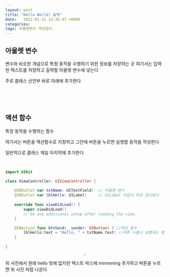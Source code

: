 ```yaml
---
layout: post
title: "Hello World! 출력"
date:   2022-01-21 14:35:47 +0900
categories:
tags: 아울렛변수 액션함수
---
```


## **아울렛 변수**

변수와 비슷한 개념으로 특정 동작을 수행하기 위한 정보를 저장하는 곳 여기서는 입력한 텍스트를 저장하고 출력할 아울렛 변수에 넣는다

주로 클래스 선언부 바로 아래에 추가한다

&nbsp;

&nbsp;

## **액션 함수**

특정 동작을 수행하는 함수 

여기서는 버튼을 액션함수로 지정하고 그안에 버튼을 누르면 실행할 동작을 작성한다

일반적으로 클래스 제일 마지막에 추가한다

&nbsp;



```swift
import UIKit

class ViewController: UIViewController {
    
    @IBOutlet var txtName: UITextField!  // 아울렛 변수
    @IBOutlet var lblHello: UILabel!     // UILabel 타입이 따로 있나보다 
    
    override func viewDidLoad() {
        super.viewDidLoad()
        // Do any additional setup after loading the view.
    }

    @IBAction func btnSend(_ sender: UIButton) { //액션 함수
        lblHello.text = "Hello, " + txtName.text! //버튼 누를시 실행되는 함수 
    }
    
}
```

<center>
<img src="https://user-images.githubusercontent.com/80758613/160329169-7d79b712-7191-493b-8183-cfe4f148c548.png" style="zoom:30%;">
</center>

위 사진에서 원래 hello 밖에 없지만 텍스트 박스에 minnnning 추가하고 버튼을 누르면 위 사진 처럼 나온다